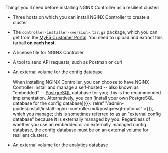 Things you'll need before installing NGINX Controller as a resilient cluster:

- Three hosts on which you can install NGINX Controller to create a cluster
- The `controller-installer-<version>.tar.gz` package, which you can get from the [MyF5 Customer Portal](https://my.f5.com/manage/s/downloads). You need to upload and extract this tarball **on each host**.
- A license file for NGINX Controller
- A tool to send API requests, such as Postman or curl
- An external volume for the config database

  When installing NGINX Controller, you can choose to have NGINX Controller install and manage a self-hosted -- also known as "embedded" -- [PostgreSQL](https://www.postgresql.org/) database for you; this is the recommended implementation. Alternatively, you can [install your own PostgreSQL database for the config database]({{< relref "/admin-guides/install/install-nginx-controller.md#postgresql-optional" >}}), which you manage; this is sometimes referred to as an "external config database" because it is externally managed by you. Regardless of whether you use an embedded or an externally managed config database, the config database must be on an external volume for resilient clusters.

- An external volume for the analytics database

<!-- Do not remove. Keep this code at the bottom of the include -->
<!-- DOCS-305 -->